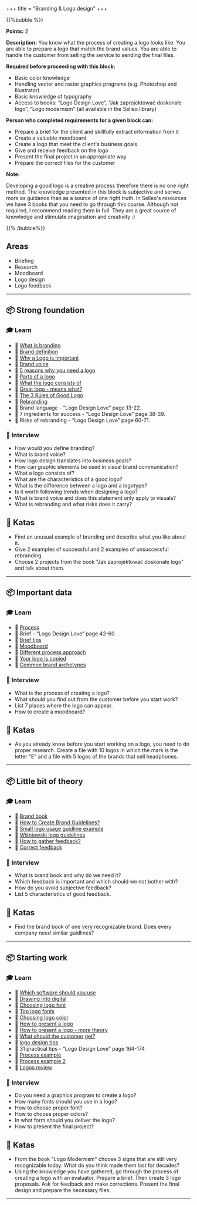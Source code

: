 +++
title = "Branding & Logo design"
+++

{{%bubble %}}

**Points:** 2

**Description:** You know what the process of creating a logo looks like. You are able to prepare a logo that match the brand values. You are able to handle the customer from selling the service to sending the final files.

**Required before proceeding with this block:**

- Basic color knowledge
- Handling vector and raster graphics programs (e.g. Photoshop and Illustrator)
- Basic knowledge of typography
- Access to books: “Logo Design Love”, “Jak zaprojektować doskonałe logo”, “Logo modernism” (all available in the Selleo library)

**Person who completed requirements for a given block can:**

- Prepare a brief for the client and skillfully extract information from it
- Create a valuable moodboard
- Create a logo that meet the client's business goals
- Give and receive feedback on the logo
- Present the final project in an appropriate way
- Prepare the correct files for the customer

**Note:**

Developing a good logo is a creative process therefore there is no one right method. The knowledge presented in this block is subjective and serves more as guidance than as a source of one right truth. In Selleo's resources we have 3 books that you need to go through this course. Although not required, I recommend reading them in full. They are a great source of knowledge and stimulate imagination and creativity :)

{{% /bubble%}}

## Areas

- Briefing
- Research
- Moodboard
- Logo design
- Logo feedback

---

## 📦 Strong foundation

### 🎓 Learn

- 📗 [What is branding](https://www.youtube.com/watch?v=sO4te2QNsHY)
- 📗 [Brand definition](https://seths.blog/2009/12/define-brand/)
- 📗 [Why a Logo is Important](https://www.tailorbrands.com/logo-maker/why-a-logo-is-important)
- 📗 [Brand voice](https://www.qualtrics.com/experience-management/brand/brand-voice/)
- 📗 [5 reasons why you need a logo](https://99designs.com/blog/tips/logo-importance/)
- 📗 [Parts of a logo](https://www.selfmadedesigner.com/logo-parts-explained/)
- 📗 [What the logo consists of](https://goodproject.pl/blog/co-to-jest-logo-i-z-czego-sie-sklada/)
- 📗 [Great logo - means what?](https://medium.com/swlh/what-makes-a-great-logo-c7b0e8c4b9e3)
- 📗 [The 3 Rules of Good Logo](https://www.youtube.com/watch?v=VnBUOjxmn1g)
- 📗 [Rebranding](https://www.feedough.com/rebranding-definition-reasons-examples/)
- 📗 Brand language - “Logo Design Love” page 13-22.
- 📗 7 ingredients for success - “Logo Design Love” page 38-39.
- 📗 Risks of rebranding - “Logo Design Love” page 60-71.

### 🎤 Interview

- How would you define branding?
- What is brand voice?
- How logo design translates into business goals?
- How can graphic elements be used in visual brand communication?
- What a logo consists of?
- What are the characteristics of a good logo?
- What is the difference between a logo and a logotype?
- Is it worth following trends when designing a logo?
- What is brand voice and does this statement only apply to visuals?
- What is rebranding and what risks does it carry?

## 📝 Katas

- Find an unusual example of branding and describe what you like about it.
- Give 2 examples of successful and 2 examples of unsuccessful rebranding.
- Choose 2 projects from the book "Jak zaprojektować doskonałe logo" and talk about them.

---

## 📦 Important data

### 🎓 Learn

- 📗 [Process](https://99designs.com/blog/tips/logo-design-process-how-professionals-do-it/)
- 📗 Brief - “Logo Design Love” page 42-60
- 📗 [Brief tips](https://99designs.com/blog/tips/logo-design-brief/)
- 📗 [Moodboard](https://99designs.com/blog/tips/how-to-create-a-mood-board/)
- 📗 [Different process approach](https://www.youtube.com/watch?v=4MxRhjHmiVw)
- 📗 [Your logo is copied](https://ferdinandvogler.com/blog/your-logo-is-copied/)
- 📗 [Common brand archetypes](https://flexmr.medium.com/the-12-common-brand-archetypes-explained-c17edc313c12)

### 🎤 Interview

- What is the process of creating a logo?
- What should you find out from the customer before you start work?
- List 7 places where the logo can appear.
- How to create a moodboard?

## 📝 Katas

- As you already know before you start working on a logo, you need to do proper research. Create a file with 10 logos in which the mark is the letter “E” and a file with 5 logos of the brands that sell headphones.

---

## 📦 Little bit of theory

### 🎓 Learn

- 📗 [Brand book](https://medium.com/outcrowd/brand-book-guideline-a1eafcd4f706)
- 📗 [How to Create Brand Guidelines?](https://www.youtube.com/watch?v=bj5UMd1IQUs)
- 📗 [Small logo usage guidline example](https://medium.design/logos-and-brand-guidelines-f1a01a733592)
- 📗 [Wiśniowski logo guidelines](https://www.wisniowski.pl/images/logo/WISNIOWSKI-logo-guidelines.pdf)
- 📗 [How to gather feedback?](https://logogeek.uk/logo-design/logo-design-feedback/)
- 📗 [Correct feedback](https://www.designhill.com/design-blog/what-to-write-in-your-feedback-to-logo-designers/)

### 🎤 Interview

- What is brand book and why do we need it?
- Which feedback is important and which should we not bother with?
- How do you avoid subjective feedback?
- List 5 characteristics of good feedback.

## 📝 Katas

- Find the brand book of one very recognizable brand. Does every company need similar guidlines?

---

## 📦 Starting work

### 🎓 Learn

- 📗 [Which software should you use](https://www.creativebloq.com/buying-guides/best-logo-designer)
- 📗 [Drawing Into digital](https://www.youtube.com/watch?v=hI4w8J6yauk)
- 📗 [Choosing logo font](https://99designs.com/blog/tips/how-to-choose-a-logo-font/)
- 📗 [Top logo fonts](https://99designs.com/blog/logo-branding/logo-fonts/)
- 📗 [Choosing logo color](https://99designs.com/blog/tips/logo-color-meanings/)
- 📗 [How to present a logo](https://www.butlerbranding.com/graphic-design/how-to-present-logo-concepts/)
- 📗 [How to present a logo - more theory](https://www.youtube.com/watch?v=BSxg87CoOu4)
- 📗 [What should the customer get?](https://www.stryvemarketing.com/blog/creating-a-logo-package-for-your-client/)
- 📗 [logo design tips](https://www.youtube.com/watch?v=dQjcqEE37jA)
- 📗 31 practical tips - “Logo Design Love” page 164-174
- 📗 [Process example](https://www.youtube.com/watch?v=EQUI0Kb9BOs)
- 📗 [Process example 2](https://www.youtube.com/watch?v=x14BB1UMZgw)
- 📗 [Logos review](https://www.youtube.com/playlist?list=PLKFvCI-qd3Ru5qenholYTL-b-IDIaHUtN)

### 🎤 Interview

- Do you need a graphics program to create a logo?
- How many fonts should you use in a logo?
- How to choose proper font?
- How to choose proper colors?
- In what form should you deliver the logo?
- How to present the final project?

## 📝 Katas

- From the book "Logo Modernism" choose 3 signs that are still very recognizable today. What do you think made them last for decades?
- Using the knowledge you have gathered, go through the process of creating a logo with an evaluator. Prepare a brief. Then create 3 logo proposals. Ask for feedback and make corrections. Present the final design and prepare the necessary files.

---
